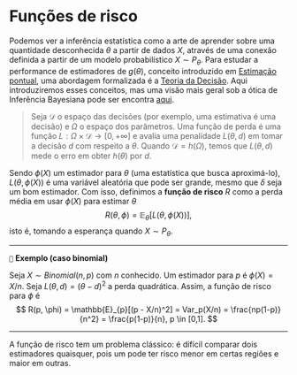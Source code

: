 # Funções de risco

Podemos ver a inferência estatística como a arte de aprender sobre uma quantidade desconhecida $\theta$ a partir de dados $X$, através de uma conexão definida a partir de um modelo probabilístico $X \sim P_{\theta}$. 
Para estudar a performance de estimadores de $g(\theta)$, conceito introduzido em [Estimação pontual](https://lucasmoschen.github.io/ta-sessions/infestatistica_MSc/estimation/point_estimation/), uma abordagem formalizada é a [Teoria da Decisão](https://lucasmoschen.github.io/ta-sessions/bayesian/decision-theory). 
Aqui introduziremos esses conceitos, mas uma visão mais geral sob a ótica de Inferência Bayesiana pode ser encontra [aqui](https://lucasmoschen.github.io/ta-sessions/bayesian/decision-theory).

> Seja $\mathcal{D}$ o espaço das decisões (por exemplo, uma estimativa é uma decisão) e $\Omega$ o espaço dos parâmetros. 
Uma função de perda é uma função $L : \Omega \times \mathcal{D} \to [0, +\infty]$ e avalia uma penalidade $L(\theta, d)$ em tomar a decisão $d$ com respeito a $\theta$. 
Quando $\mathcal{D} = h(\Omega)$, temos que $L(\theta, d)$ mede o erro em obter $h(\theta)$ por $d$.

Sendo $\phi(X)$ um estimador para $\theta$ (uma estatística que busca aproximá-lo), $L(\theta, \phi(X))$ é uma variável aleatória que pode ser grande, mesmo que $\delta$ seja um bom estimador. 
Com isso, definimos a **função de risco** $R$ como a perda média em usar $\phi(X)$ para estimar $\theta$
$$
R(\theta, \phi) = \mathbb{E}_{\theta}[L(\theta, \phi(X))], 
$$
isto é, tomando a esperança quando $X \sim P_{\theta}$.

---
``📝`` **Exemplo (caso binomial)**

Seja $X \sim Binomial(n, p)$ com $n$ conhecido. 
Um estimador para $p$ é $\phi(X) = X/n$.
Seja $L(\theta, d) = (\theta - d)^2$ a perda quadrática.
Assim, a função de risco para $\phi$ é 
$$
R(p, \phi) = \mathbb{E}_{p}[(p - X/n)^2] = Var_p(X/n) = \frac{np(1-p)}{n^2} = \frac{p(1-p)}{n}, p \in [0,1].
$$

---


A função de risco tem um problema clássico: é difícil comparar dois estimadores quaisquer, pois um pode ter risco menor em certas regiões e maior em outras.
